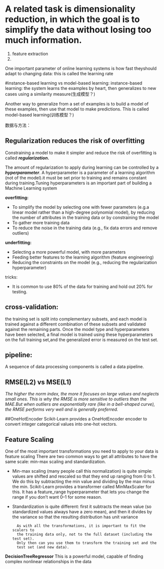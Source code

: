 # A related task is dimensionality reduction, in which the goal is to simplify the data without losing too much information.
1. feature extraction
2. 

One important parameter of online learning systems is how fast theyshould adapt to changing data: this is called the learning rate


#instance-based learning vs  model-based learning:
instance-based learning: the system learns the examples by heart, then
generalizes to new cases using a similarity measure(生成模型？)

Another way to generalize from a set of examples is to build a model of these examples,
then use that model to make predictions. This is called model-based learning(训练模型？)


数据与方法：

## **Regularization reduces the risk of overfitting**

Constraining a model to make it simpler and reduce the risk of overfitting is called
**_regularization_.**

The amount of regularization to apply during learning can be controlled by a _**hyperparameter**_.
A hyperparameter is a parameter of a learning algorithm (not of the
model).it must be set prior to training and remains constant during training.Tuning hyperparameters is an important part of building a Machine Learning system

**overfitting:**    
* To simplify the model by selecting one with fewer parameters
(e.g.a linear model rather than a high-degree polynomial model), by reducing the number of attributes in the training data or by constraining the model
* To gather more training data
* To reduce the noise in the training data (e.g., fix data errors
and remove outliers)

**underfitting:**   
*  Selecting a more powerful model, with more parameters
* Feeding better features to the learning algorithm (feature engineering)
*  Reducing the constraints on the model (e.g., reducing the regularization hyperparameter)

tricks:
* It is common to use 80% of the data for training and hold out 20% for testing.

## **cross-validation:**  
 the training set is split into complementary subsets, and each model is trained against a different combination of these subsets and validated against the remaining parts. Once the model type and hyperparameters have been selected, a final model is trained using these hyperparameters on the full training set,and the generalized error is measured on the test set.
           


## pipeline:
A sequence of data processing components is called a data pipeline.
    
## RMSE(L2) vs MSE(L1)    
_The higher the norm index, the more it focuses on large values and neglects small  ones. This is why the RMSE is more sensitive to outliers than the MAE.But when outliers are exponentially rare (like in a bell-shaped curve), the RMSE performs
very well and is generally preferred._

##OneHotEncoder
Scikit-Learn provides a OneHotEncoder encoder to convert integer categorical values into one-hot vectors.

## Feature Scaling
One of the most important transformations you need to apply to your data is feature scaling
There are two common ways to get all attributes to have the same scale: min-max scaling and standardization.

* Min-max scaling (many people call this normalization) is quite simple: values are shifted and rescaled so that they end up ranging from 0 to 1. We do this by subtracting the min value and dividing by the max minus the min. Scikit-Learn provides a transformer called MinMaxScaler for this. It has a feature_range hyperparameter that lets you change the range if you don’t want 0–1 for some reason.

* Standardization is quite different: first it subtracts the mean value (so standardized values always have a zero mean), and then it divides by the variance so that the resulting distribution has unit variance

        As with all the transformations, it is important to fit the scalers to
        the training data only, not to the full dataset (including the test set).
        Only then can you use them to transform the training set and the
        test set (and new data).

**DecisionTreeRegressor**
This is a powerful model, capable of finding complex nonlinear relationships in the data